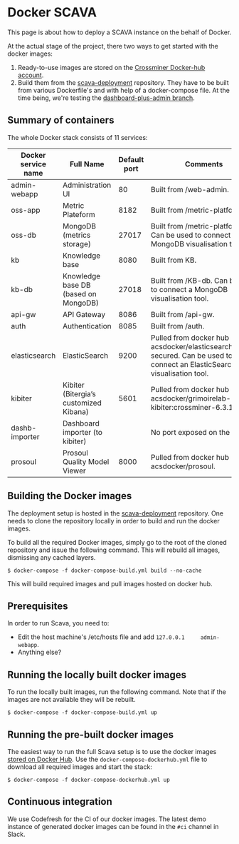 
# Docker SCAVA

This page is about how to deploy a SCAVA instance on the behalf of Docker.

At the actual stage of the project, there two ways to get started with the docker images:
1. Ready-to-use images are stored on the [Crossminer Docker-hub account](https://hub.docker.com/u/crossminer/).
1. Build them from the [scava-deployment](https://github.com/crossminer/scava-deployment) repository. They have to be built from various Dockerfile's and with help of a docker-compose file. At the time being, we're testing the [dashboard-plus-admin branch](https://github.com/crossminer/scava-deployment/tree/dashboard-plus-admin).

## Summary of containers

The whole Docker stack consists of 11 services:

|Docker service name|Full Name|Default port| Comments |
|---|---|---|---|
|admin-webapp|Administration UI| 80 | Built from /web-admin. |
|oss-app|Metric Plateform| 8182 | Built from /metric-platform. |
|oss-db|MongoDB (metrics storage)| 27017 | Built from /metric-platform. Can be used to connect a MongoDB visualisation tool. |
|kb|Knowledge base| 8080 | Built from KB. |
|kb-db|Knowledge base DB (based on MongoDB)| 27018 | Built from /KB-db. Can be used to connect a MongoDB visualisation tool. |
|api-gw|API Gateway| 8086 | Built from /api-gw. |
|auth|Authentication| 8085 | Built from /auth. |
|elasticsearch|ElasticSearch| 9200 | Pulled from docker hub acsdocker/elasticsearch:6.3.1-secured. Can be used to connect an ElasticSearch visualisation tool. |
|kibiter|Kibiter (Bitergia’s customized Kibana)| 5601 | Pulled from docker hub acsdocker/grimoirelab-kibiter:crossminer-6.3.1 |
|dashb-importer|Dashboard importer (to kibiter)| | No port exposed on the host. |
|prosoul|Prosoul Quality Model Viewer| 8000 | Pulled from docker hub acsdocker/prosoul. |

## Building the Docker images

The deployment setup is hosted in the [scava-deployment](https://github.com/crossminer/scava-deployment) repository. One needs to clone the repository locally in order to build and run the docker images.

To build all the required Docker images, simply go to the root of the cloned repository and issue the following command. This will rebuild all images, dismissing any cached layers.

```
$ docker-compose -f docker-compose-build.yml build --no-cache
```
This will build required images and pull images hosted on docker hub.

## Prerequisites

In order to run Scava, you need to:

* Edit the host machine's /etc/hosts file and add `127.0.0.1     admin-webapp`.
* Anything else?

## Running the locally built docker images

To run the locally built images, run the following command. Note that if the images are not available they will be rebuilt.

```
$ docker-compose -f docker-compose-build.yml up
```

## Running the pre-built docker images

The easiest way to run the full Scava setup is to use the docker images [stored on Docker Hub](https://hub.docker.com/r/crossminer/). Use the `docker-compose-dockerhub.yml` file to download all required images and start the stack:

```
$ docker-compose -f docker-compose-dockerhub.yml up
```


## Continuous integration

We use Codefresh for the CI of our docker images. The latest demo instance of generated docker images can be found in the `#ci` channel in Slack.
